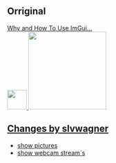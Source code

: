 ## Orriginal 
[Why and How To Use ImGui...](https://youtu.be/U1BnzWX194Q)  
<a href="https://youtu.be/U1BnzWX194Q" target="_blank"><img src="https://yt3.ggpht.com/ytc/AKedOLTFcCOoDXsUzwTEq9FB2t1IfX_lubtgVHsa6VqliQ=s176-c-k-c0x00ffffff-no-rj" width="45" link="https://youtu.be/U1BnzWX194Q"> <a href="https://youtu.be/U1BnzWX194Q" target="_blank"><img src="https://www.gstatic.com/youtube/img/branding/youtubelogo/svg/youtubelogo.svg" width="180" link="https://www.youtube.com/c/CodeTechandTutorials">  

## Changes by slvwagner

- show pictures
- show webcam stream`s

